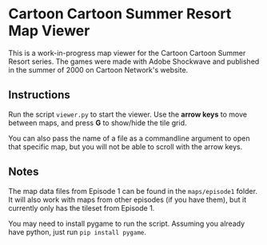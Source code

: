# Cartoon Cartoon Summer Resort Map Viewer

This is a work-in-progress map viewer for the Cartoon Cartoon Summer Resort series. The games were made with Adobe Shockwave and published in the summer of 2000 on Cartoon Network's website.

## Instructions
Run the script <code>viewer.py</code> to start the viewer. Use the **arrow keys** to move between maps, and press **G** to show/hide the tile grid.

You can also pass the name of a file as a commandline argument to open that specific map, but you will not be able to scroll with the arrow keys.

## Notes
The map data files from Episode 1 can be found in the <code>maps/episode1</code> folder. It will also work with maps from other episodes (if you have them), but it currently only has the tileset from Episode 1.

You may need to install pygame to run the script. Assuming you already have python, just run <code>pip install pygame</code>.